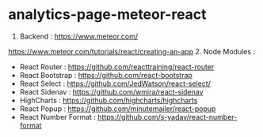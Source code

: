 # analytics-page-meteor-react
1. Backend : https://www.meteor.com/

  https://www.meteor.com/tutorials/react/creating-an-app
2. Node Modules : 
  - React Router : https://github.com/reacttraining/react-router
  - React Bootstrap : https://github.com/react-bootstrap
  - React Select : https://github.com/JedWatson/react-select/
  - React Sidenav : https://github.com/wmira/react-sidenav
  - HighCharts : https://github.com/highcharts/highcharts
  - React Popup : https://github.com/minutemailer/react-popup
  - React Number Format : https://github.com/s-yadav/react-number-format
  

